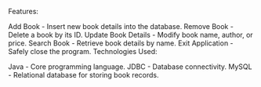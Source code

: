 Features:

Add Book - Insert new book details into the database.
Remove Book - Delete a book by its ID.
Update Book Details - Modify book name, author, or price.
Search Book - Retrieve book details by name.
Exit Application - Safely close the program.
Technologies Used:

Java - Core programming language.
JDBC - Database connectivity.
MySQL - Relational database for storing book records.
